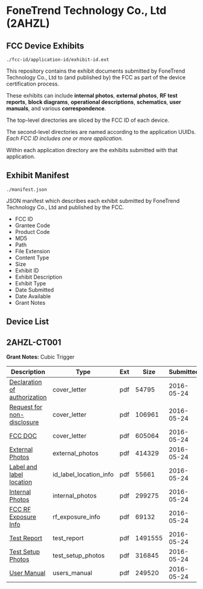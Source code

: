 # FoneTrend Technology Co., Ltd (2AHZL)
## FCC Device Exhibits

```
./fcc-id/application-id/exhibit-id.ext
```

This repository contains the exhibit documents submitted by FoneTrend Technology Co., Ltd to (and published by) the FCC as part of the device certification process.

These exhibits can include **internal photos**, **external photos**, **RF test reports**, **block diagrams**, **operational descriptions**, **schematics**, **user manuals**, and various **correspondence**.

The top-level directories are sliced by the FCC ID of each device.

The second-level directories are named according to the application UUIDs. *Each FCC ID includes one or more application.*

Within each application directory are the exhibits submitted with that application. 

## Exhibit Manifest

```
./manifest.json
```

JSON manifest which describes each exhibit submitted by FoneTrend Technology Co., Ltd and published by the FCC.

- FCC ID
- Grantee Code
- Product Code
- MD5
- Path
- File Extension
- Content Type
- Size
- Exhibit ID
- Exhibit Description
- Exhibit Type
- Date Submitted
- Date Available
- Grant Notes

## Device List
## 2AHZL-CT001
**Grant Notes:** Cubic Trigger

| Description | Type | Ext | Size | Submitted | Available |
| ----------- | ---- | --- | ---- | --------- | --------- |
| [Declaration of authorization](2AHZL-CT001/d0f94412f4017a33d3049ad9ede6036d/3001473.pdf) | cover_letter | pdf | 54795 | 2016-05-24 | 2016-05-25 |
| [Request for non-disclosure](2AHZL-CT001/d0f94412f4017a33d3049ad9ede6036d/3001474.pdf) | cover_letter | pdf | 106961 | 2016-05-24 | 2016-05-25 |
| [FCC DOC](2AHZL-CT001/d0f94412f4017a33d3049ad9ede6036d/3001475.pdf) | cover_letter | pdf | 605064 | 2016-05-24 | 2016-05-25 |
| [External Photos](2AHZL-CT001/d0f94412f4017a33d3049ad9ede6036d/3001469.pdf) | external_photos | pdf | 414329 | 2016-05-24 | 2016-05-25 |
| [ Label and label location](2AHZL-CT001/d0f94412f4017a33d3049ad9ede6036d/3001466.pdf) | id_label_location_info | pdf | 55661 | 2016-05-24 | 2016-05-25 |
| [Internal Photos](2AHZL-CT001/d0f94412f4017a33d3049ad9ede6036d/3001468.pdf) | internal_photos | pdf | 299275 | 2016-05-24 | 2016-05-25 |
| [FCC RF Exposure Info](2AHZL-CT001/d0f94412f4017a33d3049ad9ede6036d/3001472.pdf) | rf_exposure_info | pdf | 69132 | 2016-05-24 | 2016-05-25 |
| [Test Report](2AHZL-CT001/d0f94412f4017a33d3049ad9ede6036d/3001471.pdf) | test_report | pdf | 1491555 | 2016-05-24 | 2016-05-25 |
| [Test Setup Photos](2AHZL-CT001/d0f94412f4017a33d3049ad9ede6036d/3001470.pdf) | test_setup_photos | pdf | 316845 | 2016-05-24 | 2016-05-25 |
| [User Manual](2AHZL-CT001/d0f94412f4017a33d3049ad9ede6036d/3001467.pdf) | users_manual | pdf | 249520 | 2016-05-24 | 2016-05-25 |
